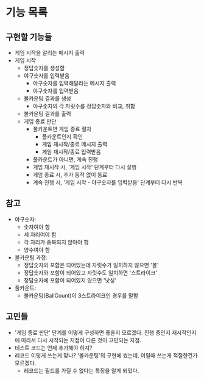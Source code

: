 # 기능 목록

## 구현할 기능들

- 게임 시작을 알리는 메시지 출력
- 게임 시작
  - 정답숫자를 생성함
  - 야구숫자를 입력받음
    - 야구숫자를 입력해달라는 메시지 출력
    - 야구숫자를 입력받음
  - 볼카운팅 결과를 생성
    - 야구숫자의 각 자릿수를 정답숫자와 비교, 취합
  - 볼카운팅 결과를 출력
  - 게임 종료 판단
    - 풀카운트면 게임 종료 절차
      - 풀카운트인지 확인
      - 게임 재시작/종료 메시지 출력
      - 게임 재시작/종료 입력받음
    - 풀카운트가 아니면, 계속 진행
    - 게임 재시작 시, '게임 시작' 단계부터 다시 실행
    - 게임 종료 시, 추가 동작 없이 동료
    - 계속 진행 시, '게임 시작 - 야구숫자를 입력받음' 단계부터 다시 반복

## 참고
- 야구숫자:
  - 숫자여야 함
  - 세 자리여야 함
  - 각 자리가 중복되지 않아야 함
  - 양수여야 함
- 볼카운팅 과정:
  - 정답숫자와 포함은 되어있는데 자릿수가 일치하지 않으면 '볼'
  - 정답숫자와 포함이 되어있고 자릿수도 일치하면 '스트라이크'
  - 정답숫자에 포함이 되어있지 않으면 '낫싱'
- 풀카운트:
  - 볼카운팅(BallCount)이 3스트라이크인 경우를 말함

## 고민들
- '게임 종료 판단' 단계를 어떻게 구성하면 좋을지 모르겠다. 진행 중인지 재시작인지에 따라서 다시 시작되는 지점이 다른 것이 고민되는 지점.
- 테스트 코드는 언제 추가해야 하지?
- 레코드 이렇게 쓰는게 맞나? '볼카운팅'의 구현에 썼는데, 이럴때 쓰는게 적절한건가 모르겠다.
  - 레코드는 필드를 가질 수 없다는 특징을 알게 되었다.
